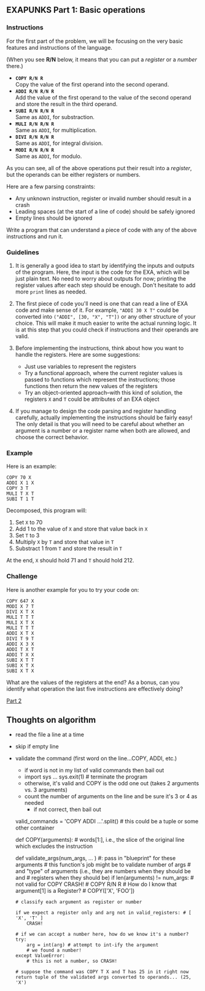 ## EXAPUNKS Part 1: Basic operations

### Instructions

For the first part of the problem, we will be focusing on the very basic
features and instructions of the language.

(When you see __R/N__ below, it means that you can put a _register_ or a _number_ there.)

* __`COPY R/N R`__
<br>Copy the value of the first operand into the second operand.
* __`ADDI R/N R/N R`__ 
<br>Add the value of the first operand to the value of the second operand and store the result in the third operand.
* __`SUBI R/N R/N R`__
<br>Same as `ADDI`, for substraction.
* __`MULI R/N R/N R`__  
Same as `ADDI`, for multiplication.
* __`DIVI R/N R/N R`__  
Same as `ADDI`, for integral division.
* __`MODI R/N R/N R`__  
Same as `ADDI`, for modulo.
  
As you can see, all of the above operations put their result into a _register_, but the
operands can be either registers or numbers.

Here are a few parsing constraints:
* Any unknown instruction, register or invalid number should result in a crash
* Leading spaces (at the start of a line of code) should be safely ignored
* Empty lines should be ignored

Write a program that can understand a piece of code with any of the above
instructions and run it.

### Guidelines

1. It is generally a good idea to start by identifying the inputs and outputs
   of the program. Here, the input is the code for the EXA, which will be just
   plain text. No need to worry about outputs for now; printing the register
   values after each step should be enough. Don't hesitate to add more `print`
   lines as needed.

2. The first piece of code you'll need is one that can read a line of EXA code
   and make sense of it. For example, `"ADDI 30 X T"` could be converted into
   `("ADDI", [30, "X", "T"])` or any other structure of your choice. This will
   make it much easier to write the actual running logic. It is at this step
   that you could check if instructions and their operands are valid.

3. Before implementing the instructions, think about how you want to handle
   the registers. Here are some suggestions:
   * Just use variables to represent the registers
   * Try a functional approach, where the current register values is passed to
     functions which represent the instructions; those functions then return the new
     values of the registers
   * Try an object-oriented approach–with this kind of solution, the registers
     `X` and `T` could be attributes of an EXA object

4. If you manage to design the code parsing and register handling carefully,
   actually implementing the instructions should be fairly easy! The only
   detail is that you will need to be careful about whether an argument is a
   number or a register name when both are allowed, and choose the correct
   behavior.

### Example

Here is an example:

    COPY 70 X
    ADDI X 1 X
    COPY 3 T
    MULI T X T
    SUBI T 1 T

Decomposed, this program will:

1. Set `X` to 70
2. Add 1 to the value of `X` and store that value back in `X`
3. Set `T` to 3
4. Multiply `X` by `T` and store that value in `T`
5. Substract 1 from `T` and store the result in `T`

At the end, `X` should hold 71 and `T` should hold 212.

### Challenge

Here is another example for you to try your code on:

    COPY 647 X
    MODI X 7 T
    DIVI X T X
    MULI T T T
    MULI X T X
    MULI T T T
    ADDI X T X
    DIVI T 9 T
    ADDI X 3 X
    ADDI T X T
    ADDI T X X
    SUBI X T T
    SUBI X T X
    SUBI X T X

What are the values of the registers at the end? As a bonus, can you identify
what operation the last five instructions are effectively doing?

[Part 2](https://github.com/davewadestein/ADI-Learn-to-Code/blob/main/projects/EXAPUNKS/EXAPunks-Part-2.md)

## Thoughts on algorithm
* read the file a line at a time
* skip if empty line
* validate the command (first word on the line...COPY, ADDI, etc.)
  * if word is not in my list of valid commands then bail out
  * import sys ... sys.exit(1) # terminate the program
  * otherwise, it's valid and COPY is the odd one out (takes 2 arguments vs. 3 arguments)
  * count the number of arguments on the line and be sure it's 3 or 4 as needed
    * if not correct, then bail out

  valid_commands = 'COPY ADDI ...'.split() # this could be a tuple or some other container

  def COPY(arguments): # words[1:], i.e., the slice of the original line which excludes the instruction

  def validate_args(num_args, ... ) #: pass in "blueprint" for these arguments
      # this function's job might be to validate number of args
      # and "type" of arguments (i.e., they are numbers when they should be and
      # registers when they should be)
      if len(arguments) != num_args: # not valid for COPY
          CRASH!
      # COPY R/N R
      # How do I know that argument[1] is a Register?
      # COPY(['X', 'FOO'])

      # classify each argument as register or number

      if we expect a register only and arg not in valid_registers: # [ 'X', 'T' ]
          CRASH!

      # if we can accept a number here, how do we know it's a number?
      try:
          arg = int(arg) # attempt to int-ify the argument
          # we found a number!
      except ValueError:
          # this is not a number, so CRASH!

      # suppose the command was COPY T X and T has 25 in it right now
      return tuple of the validated args converted to operands... (25, 'X')
